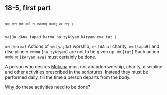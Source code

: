 ## 18-5, first part 


```shloka-sa

यज्ञ दान तपः कर्म न त्याज्यम् कार्यम् एव तत् ।

```
```shloka-sa-hk

yajJa dAna tapaH karma na tyAjyam kAryam eva tat |

```
`कर्म` `[karma]` Actions of `यज्ञ` `[yajJa]` worship, `दान` `[dAna]` charity, `तपः` `[tapaH]` and discipline `न त्याज्यम्` `[na tyAjyam]` are not to be given up. `तत्` `[tat]` Such action `कार्यम् एव` `[kAryam eva]` must certainly be done.

A person who desires 
[Moksha](Moksha)
 must not abandon worship, charity, discipline and other activities prescribed in the scriptures. Instead they must be performed daily, till the time a person departs from the body.

Why do these activities need to be done?


